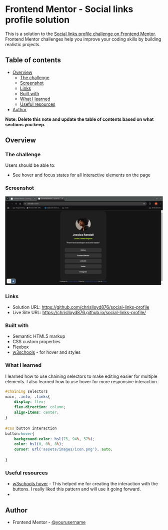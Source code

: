 # Frontend Mentor - Social links profile solution

This is a solution to the [Social links profile challenge on Frontend Mentor](https://www.frontendmentor.io/challenges/social-links-profile-UG32l9m6dQ). Frontend Mentor challenges help you improve your coding skills by building realistic projects. 

## Table of contents

- [Overview](#overview)
  - [The challenge](#the-challenge)
  - [Screenshot](#screenshot)
  - [Links](#links)
  - [Built with](#built-with)
  - [What I learned](#what-i-learned)
  - [Useful resources](#useful-resources)
- [Author](#author)

**Note: Delete this note and update the table of contents based on what sections you keep.**

## Overview

### The challenge

Users should be able to:

- See hover and focus states for all interactive elements on the page

### Screenshot

![Link-Preview](links-profile.png)

### Links

- Solution URL: https://github.com/chrislloyd876/social-links-profile
- Live Site URL: https://chrislloyd876.github.io/social-links-profile/


### Built with

- Semantic HTML5 markup
- CSS custom properties
- Flexbox
- [w3schools](https://www.w3schools.com/) - for hover and styles


### What I learned

I learned how to use chaining selectors to make editing easier for multiple elements. I also learned how to use hover for more responsive interaction.

```css 
#chaining selectors
main, .info, .links{
    display: flex;
    flex-direction: column;
    align-items: center;
}

#css button interaction
button:hover{
    background-color: hsl(75, 94%, 57%);
    color: hsl(0, 0%, 8%);
    cursor: url('assets/images/icon.png'), auto;

}
```

### Useful resources

- [w3schools hover](https://www.w3schools.com/cssref/sel_hover.php) - This helped me for creating the interaction with the buttons. I really liked this pattern and will use it going forward.
-

## Author

- Frontend Mentor - [@yourusername](https://www.frontendmentor.io/profile/yourusername)